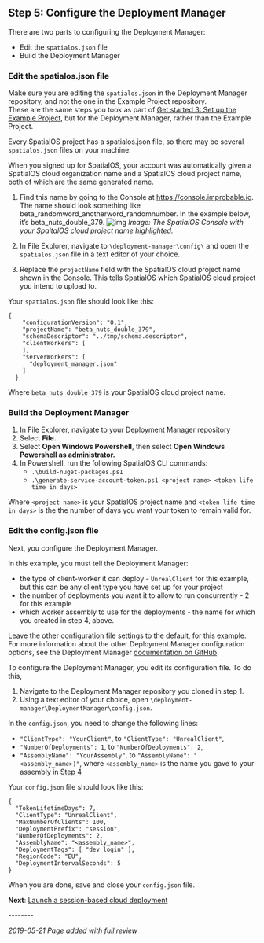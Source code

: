 ## Step 5: Configure the Deployment Manager

There are two parts to configuring the Deployment Manager:

* Edit the `spatialos.json` file
* Build the Deployment Manager

### Edit the spatialos.json file

Make sure you are editing the `spatialos.json` in the Deployment Manager repository, and not the one in the Example Project repository. <br/>
These are the same steps you took as part of [Get started 3: Set up the Example Project]({{urlRoot}}/content/get-started/example-project/exampleproject-cloud-deployment), but for the Deployment Manager, rather than the Example Project. 

Every SpatialOS project has a spatialos.json file, so there may be several `spatialos.json` files on your machine. 

When you signed up for SpatialOS, your account was automatically given a SpatialOS cloud organization name and a SpatialOS cloud project name, both of which are the same generated name.

1. Find this name by going to the Console at <https://console.improbable.io>. The name should look something like beta_randomword_anotherword_randomnumber. In the example below, it’s beta_nuts_double_379. 
   ![img]({{assetRoot}}assets/tutorial/project-name.png)
   _Image: The SpatialOS Console with your SpaitalOS cloud project name highlighted._</br>


1. In File Explorer, navigate to `\deployment-manager\config\` and open the `spatialos.json` file in a text editor of your choice.
1. Replace the `projectName` field with the SpatialOS cloud project name shown in the Console. This tells SpatialOS which SpatialOS cloud project you intend to upload to.

Your `spatialos.json` file should look like this: 

```
{
    "configurationVersion": "0.1",
    "projectName": "beta_nuts_double_379",
    "schemaDescriptor": "../tmp/schema.descriptor",
    "clientWorkers": [
    ],
    "serverWorkers": [
      "deployment_manager.json"
    ]
  }
```

Where `beta_nuts_double_379` is your SpatialOS cloud project name. 

### Build the Deployment Manager

1. In File Explorer, navigate to your Deployment Manager repository
1. Select **File.**
1. Select **Open Windows Powershell**, then select **Open Windows Powershell as administrator.**
1. In Powershell, run the following SpatialOS CLI commands: 
	- `.\build-nuget-packages.ps1`
	- `.\generate-service-account-token.ps1 <project name> <token life time in days>`

Where `<project name>` is your SpatialOS project name and `<token life time in days>` is the the number of days you want your token to remain valid for. 

### Edit the config.json file

Next, you configure the Deployment Manager. 

In this example, you must tell the Deployment Manager:

*  the type of client-worker it can deploy - `UnrealClient` for this example, but this can be any client type you have set up for your project
* the number of deployments you want it to allow to run concurrently - 2 for this example
* which worker assembly to use for the deployments - the name for which you created in step 4, above.

Leave the other configuration file settings to the default, for this example.  For more information about the other Deployment Manager configuration options, see the Deployment Manager [documentation on GitHub](https://github.com/spatialos/deployment-manager). 

To configure the Deployment Manager, you edit its configuration file. 
To do this, 

1. Navigate to the Deployment Manager repository you cloned in step 1.
1. Using a text editor of your choice, open `\deployment-manager\DeploymentManager\config.json`. 

In the `config.json`, you need to change the following lines: 

- `"ClientType": "YourClient"`, to `"ClientType": "UnrealClient"`,
- `"NumberOfDeployments": 1`, to `"NumberOfDeployments": 2`,
- `"AssemblyName": "YourAssembly"`, to `"AssemblyName": "<assembly_name>)"`, where `<assembly_name>` is the name you gave to your assembly in [Step 4]({{urlRoot}}/content/tutorials/deployment-manager/tutorial-deploymentmgr-workers#step-4-upload-your-worker-assemblies) 

Your `config.json` file should look like this: 

```
{
  "TokenLifetimeDays": 7,
  "ClientType": "UnrealClient",
  "MaxNumberOfClients": 100,
  "DeploymentPrefix": "session",
  "NumberOfDeployments": 2,
  "AssemblyName": "<assembly_name>",
  "DeploymentTags": [ "dev_login" ],
  "RegionCode": "EU",
  "DeploymentIntervalSeconds": 5
}
```

When you are done, save and close your `config.json` file. 

**Next**: [Launch a session-based cloud deployment]({{urlRoot}}/content/tutorials/deployment-manager/tutorial-deploymentmgr-launch)

--------<br/>

_2019-05-21 Page added with full review_